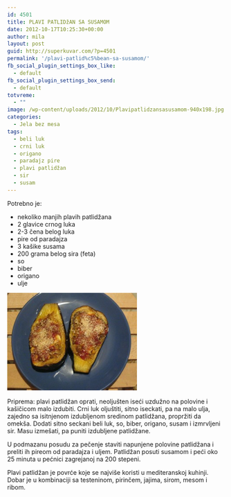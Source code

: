 ```yaml
---
id: 4501
title: PLAVI PATLIDžAN SA SUSAMOM
date: 2012-10-17T10:25:30+00:00
author: mila
layout: post
guid: http://superkuvar.com/?p=4501
permalink: '/plavi-patlid%c5%bean-sa-susamom/'
fb_social_plugin_settings_box_like:
  - default
fb_social_plugin_settings_box_send:
  - default
totvreme:
  - ""
image: /wp-content/uploads/2012/10/Plavipatlidzansasusamom-940x198.jpg
categories:
  - Jela bez mesa
tags:
  - beli luk
  - crni luk
  - origano
  - paradajz pire
  - plavi patlidžan
  - sir
  - susam
---
```

Potrebno je:

  * nekoliko manjih plavih patlidžana
  * 2 glavice crnog luka
  * 2-3 čena belog luka
  * pire od paradajza
  * 3 kašike susama
  * 200 grama belog sira (feta)
  * so
  * biber
  * origano
  * ulje

<img class="alignnone size-medium wp-image-4502" title="Plavipatlidzansasusamom" src="/wp-content/uploads/2012/10/Plavipatlidzansasusamom-300x225.jpg" alt="" width="300" height="225" /> 

Priprema: plavi patlidžan oprati, neoljušten iseći uzdužno na polovine i kašičicom malo izdubiti. Crni luk oljuštiti, sitno iseckati, pa na malo ulja, zajedno sa isitnjenom izdubljenom sredinom patlidžana, propržiti da omekša. Dodati sitno seckani beli luk, so, biber, origano, susam i izmrvljeni sir. Masu izmešati, pa puniti izdubljene patlidžane.

U podmazanu posudu za pečenje staviti napunjene polovine patlidžana i preliti ih pireom od paradajza i uljem. Patlidžan posuti susamom i peći oko 25 minuta u pećnici zagrejanoj na 200 stepeni.

Plavi patlidžan je povrće koje se najviše koristi u mediteranskoj kuhinji. Dobar je u kombinaciji sa testeninom, pirinčem, jajima, sirom, mesom i ribom.